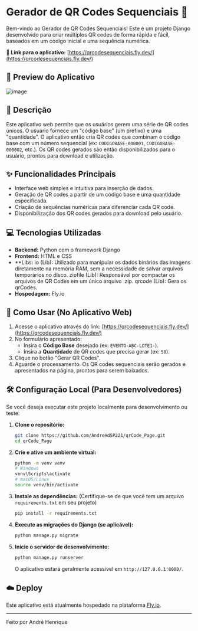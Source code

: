 # Gerador de QR Codes Sequenciais 🚥

Bem-vindo ao Gerador de QR Codes Sequenciais! Este é um projeto Django desenvolvido para criar múltiplos QR codes de forma rápida e fácil, baseados em um código inicial e uma sequência numérica.

**🚀 Link para o aplicativo:** [https://qrcodesequenciais.fly.dev/](https://qrcodesequenciais.fly.dev/)

## 📸 Preview do Aplicativo

![image](https://github.com/user-attachments/assets/75a43b79-55f5-4824-9b2f-97b9d511215b)

## 📖 Descrição

Este aplicativo web permite que os usuários gerem uma série de QR codes únicos. O usuário fornece um "código base" (um prefixo) e uma "quantidade". O aplicativo então cria QR codes que combinam o código base com um número sequencial (ex: `CODIGOBASE-000001`, `CODIGOBASE-000002`, etc.). Os QR codes gerados são então disponibilizados para o usuário, prontos para download e utilização.

## ✨ Funcionalidades Principais

* Interface web simples e intuitiva para inserção de dados.
* Geração de QR codes a partir de um código base e uma quantidade especificada.
* Criação de sequências numéricas para diferenciar cada QR code.
* Disponibilização dos QR codes gerados para download pelo usuário.

## 💻 Tecnologias Utilizadas

* **Backend:** Python com o framework Django
* **Frontend:** HTML e CSS
* **Libs: io (Lib): Utilizado para manipular os dados binários das imagens diretamente na memória RAM, sem a necessidade de salvar arquivos temporários no disco. zipfile (Lib): Responsável por compactar os arquivos de QR Codes em um único arquivo .zip. qrcode (Lib): Gera os qrCodes.
* **Hospedagem:** Fly.io

## 🚀 Como Usar (No Aplicativo Web)

1.  Acesse o aplicativo através do link: [https://qrcodesequenciais.fly.dev/](https://qrcodesequenciais.fly.dev/)
2.  No formulário apresentado:
    * Insira o **Código Base** desejado (ex: `EVENTO-ABC-LOTE1-`).
    * Insira a **Quantidade** de QR codes que precisa gerar (ex: `50`).
3.  Clique no botão "Gerar QR Codes".
4.  Aguarde o processamento. Os QR codes sequenciais serão gerados e apresentados na página, prontos para serem baixados.

## 🛠️ Configuração Local (Para Desenvolvedores)

Se você deseja executar este projeto localmente para desenvolvimento ou teste:

1.  **Clone o repositório:**
    ```bash
    git clone https://github.com/AndreHdSP221/qrCode_Page.git
    cd qrCode_Page
    ```

2.  **Crie e ative um ambiente virtual:**
    ```bash
    python -m venv venv
    # Windows
    venv\Scripts\activate
    # macOS/Linux
    source venv/bin/activate
    ```

3.  **Instale as dependências:**
    (Certifique-se de que você tem um arquivo `requirements.txt` em seu projeto)
    ```bash
    pip install -r requirements.txt
    ```

4.  **Execute as migrações do Django (se aplicável):**
    ```bash
    python manage.py migrate
    ```

5.  **Inicie o servidor de desenvolvimento:**
    ```bash
    python manage.py runserver
    ```
    O aplicativo estará geralmente acessível em `http://127.0.0.1:8000/`.

## ☁️ Deploy

Este aplicativo está atualmente hospedado na plataforma [Fly.io](https://fly.io/).

---

Feito por André Henrique

